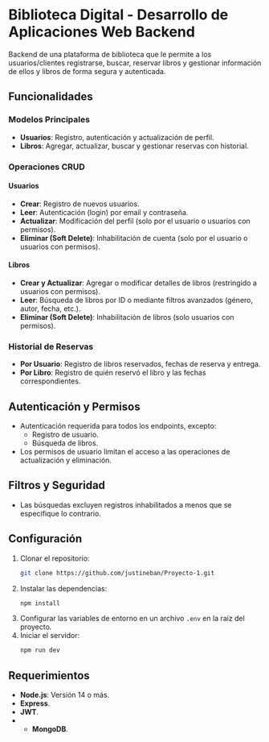 # Biblioteca Digital - Desarrollo de Aplicaciones Web Backend

Backend de una plataforma de biblioteca que le permite a los usuarios/clientes registrarse, buscar, reservar libros y gestionar información de ellos y libros de forma segura y autenticada.

## Funcionalidades

### Modelos Principales
- **Usuarios**: Registro, autenticación y actualización de perfil.
- **Libros**: Agregar, actualizar, buscar y gestionar reservas con historial.

### Operaciones CRUD
#### Usuarios
- **Crear**: Registro de nuevos usuarios.
- **Leer**: Autenticación (login) por email y contraseña.
- **Actualizar**: Modificación del perfil (solo por el usuario o usuarios con permisos).
- **Eliminar (Soft Delete)**: Inhabilitación de cuenta (solo por el usuario o usuarios con permisos).

#### Libros
- **Crear y Actualizar**: Agregar o modificar detalles de libros (restringido a usuarios con permisos).
- **Leer**: Búsqueda de libros por ID o mediante filtros avanzados (género, autor, fecha, etc.).
- **Eliminar (Soft Delete)**: Inhabilitación de libros (solo usuarios con permisos).

### Historial de Reservas
- **Por Usuario**: Registro de libros reservados, fechas de reserva y entrega.
- **Por Libro**: Registro de quién reservó el libro y las fechas correspondientes.

## Autenticación y Permisos
- Autenticación requerida para todos los endpoints, excepto:
  - Registro de usuario.
  - Búsqueda de libros.
- Los permisos de usuario limitan el acceso a las operaciones de actualización y eliminación.

## Filtros y Seguridad
- Las búsquedas excluyen registros inhabilitados a menos que se especifique lo contrario.

## Configuración

1. Clonar el repositorio:
   ```bash
   git clone https://github.com/justineban/Proyecto-1.git
   ```
2. Instalar las dependencias:
   ```bash
   npm install
   ```
3. Configurar las variables de entorno en un archivo `.env` en la raíz del proyecto.
4. Iniciar el servidor:
   ```bash
   npm run dev
   ```

## Requerimientos

- **Node.js**: Versión 14 o más.
- **Express**.
- **JWT**.
- - **MongoDB**.
